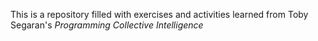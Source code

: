 This is a repository filled with exercises and activities learned from Toby Segaran's *Programming Collective Intelligence*
